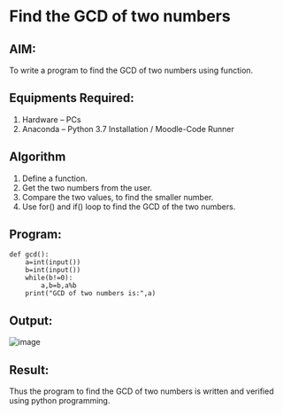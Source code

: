 # Find the GCD of two numbers

## AIM:
To write a program to find the GCD of two numbers using function.

## Equipments Required:
1. Hardware – PCs
2. Anaconda – Python 3.7 Installation / Moodle-Code Runner

## Algorithm
1. Define a function.
2. Get the two numbers from the user.
3. Compare the two values, to find the smaller number.
4. Use for() and if() loop to find the GCD of the two numbers.

## Program:
```
def gcd():
    a=int(input())
    b=int(input())
    while(b!=0):
        a,b=b,a%b
    print("GCD of two numbers is:",a)

```

## Output:
![image](https://github.com/Manikandanrag/GCD-of-two-numbers/assets/138849491/9435b4d2-565a-47ce-b1c8-933d79ded900)


## Result:
Thus the program to find the GCD of two numbers is written and verified using python programming.

